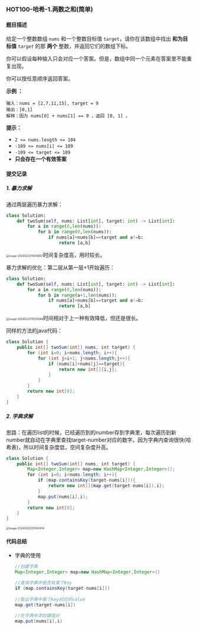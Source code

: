 ### HOT100-哈希-1.两数之和(简单)

#### 题目描述

给定一个整数数组 `nums` 和一个整数目标值 `target`，请你在该数组中找出 **和为目标值** *`target`* 的那 **两个** 整数，并返回它们的数组下标。

你可以假设每种输入只会对应一个答案。但是，数组中同一个元素在答案里不能重复出现。

你可以按任意顺序返回答案。

**示例 ：**

```
输入：nums = [2,7,11,15], target = 9
输出：[0,1]
解释：因为 nums[0] + nums[1] == 9 ，返回 [0, 1] 。
```

**提示：**

- `2 <= nums.length <= 104`
- `-109 <= nums[i] <= 109`
- `-109 <= target <= 109`
- **只会存在一个有效答案**



#### 提交记录

##### 1. 暴力求解

通过两层遍历暴力求解：

```python
class Solution:
    def twoSum(self, nums: List[int], target: int) -> List[int]:
        for a in range(0,len(nums)):
            for b in range(0,len(nums)):
                if nums[a]+nums[b]==target and a!=b:
                    return [a,b]
```

<img src="C:\Users\Gaga\AppData\Roaming\Typora\typora-user-images\image-20240222115014947.png" alt="image-20240222115014947" style="zoom:50%;" />时间复杂度高，用时较长。



暴力求解的优化：第二层从第一层+1开始遍历：

````python
class Solution:
    def twoSum(self, nums: List[int], target: int) -> List[int]:
        for a in range(0,len(nums)):
            for b in range(a+1,len(nums)):
                if nums[a]+nums[b]==target and a!=b:
                    return [a,b]
````



<img src="C:\Users\Gaga\AppData\Roaming\Typora\typora-user-images\image-20240222115120084.png" alt="image-20240222115120084" style="zoom:50%;" />时间相对于上一种有效降低，但还是很长。



同样的方法的java代码：

````java
class Solution {
    public int[] twoSum(int[] nums, int target) {
        for (int i=0; i<nums.length; i++){
            for (int j=i+1; j<nums.length;j++){
                if (nums[i]+nums[j]==target){
                    return new int[]{i,j};
                }
            }
        }
        return new int[0];
    }
}
````



##### 2. 字典求解

思路：在遍历list的时候，已经遍历到的number存到字典里，每次遍历到新number就自动在字典里查找target-number对应的数字。因为字典内查询很快(哈希表)，所以时间复杂度低，空间复杂度升高。

````java
class Solution {
    public int[] twoSum(int[] nums, int target) {
        Map<Integer,Integer> map=new HashMap<Integer,Integer>();
        for (int i=0; i<nums.length; i++){
            if (map.containsKey(target-nums[i])){
                return new int[]{map.get(target-nums[i]),i};
            }
            map.put(nums[i],i);
        }
        return new int[0];
    }
}
````

<img src="C:\Users\Gaga\AppData\Roaming\Typora\typora-user-images\image-20240222120543434.png" alt="image-20240222120543434" style="zoom:50%;" />



#### 代码总结

- 字典的使用

  ````java
  //创建字典
  Map<Integer,Integer> map=new HashMap<Integer,Integer>()
  
  //查询字典中是否有某个key
  if (map.containsKey(target-nums[i]))
    
  //取出字典中某个key对应的value
  map.get(target-nums[i])
    
  //在字典中添加键值对
  map.put(nums[i],i)
  ````

  